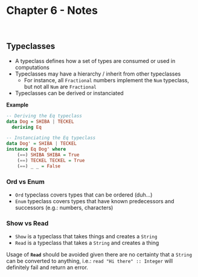 # Chapter 6 - Notes
</br>

## Typeclasses
- A typeclass defines how a set of types are consumed or used in computations
- Typeclasses may have a hierarchy / inherit from other typeclasses
  - For instance, all `Fractional` numbers implement the `Num` typeclass, but not all `Num` are `Fractional`
- Typeclasses can be derived or instanciated

**Example**
```haskell
-- Deriving the Eq typeclass
data Dog = SHIBA | TECKEL
  deriving Eq

-- Instanciating the Eq typeclass
data Dog' = SHIBA | TECKEL
instance Eq Dog' where
    (==) SHIBA SHIBA = True
    (==) TECKEL TECKEL = True
    (==) _ _ = False
```
### Ord vs Enum
- `Ord` typeclass covers types that can be ordered (duh...)
- `Enum` typeclass covers types that have known predecessors and successors (e.g.: numbers, characters) 

### Show vs Read
- `Show` is a typeclass that takes things and creates a `String`
- `Read` is a typeclass that takes a `String` and creates a thing

Usage of **`Read`** should be avoided given there are no certainty that a `String` can be converted to anything, i.e.: `read "Hi there" :: Integer` will definitely fail and return an error.
